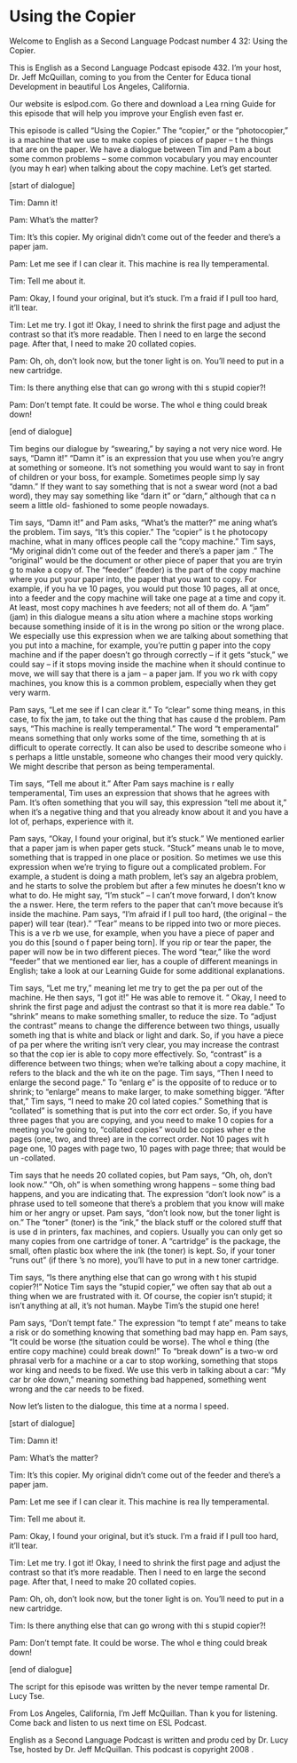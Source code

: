 # Using the Copier

Welcome to English as a Second Language Podcast number 4 32: Using the Copier.

This is English as a Second Language Podcast episode 432.  I’m your host, Dr. Jeff McQuillan, coming to you from the Center for Educa tional Development in beautiful Los Angeles, California.

Our website is eslpod.com.  Go there and download a Lea rning Guide for this episode that will help you improve your English even fast er.

This episode is called “Using the Copier.”  The “copier,”  or the “photocopier,” is a machine that we use to make copies of pieces of paper – t he things that are on the paper.  We have a dialogue between Tim and Pam a bout some common problems – some common vocabulary you may encounter (you may h ear) when talking about the copy machine.  Let’s get started.

[start of dialogue]

Tim:  Damn it!

Pam:  What’s the matter?

Tim:  It’s this copier.  My original didn’t come out of the feeder and there’s a paper jam.

Pam:  Let me see if I can clear it.  This machine is rea lly temperamental.

Tim:  Tell me about it.

Pam:  Okay, I found your original, but it’s stuck.  I’m a fraid if I pull too hard, it’ll tear.

Tim:  Let me try.  I got it!  Okay, I need to shrink the first page and adjust the contrast so that it’s more readable.  Then I need to en large the second page. After that, I need to make 20 collated copies.

Pam:  Oh, oh, don’t look now, but the toner light is on.  You’ll need to put in a new cartridge.

 Tim:  Is there anything else that can go wrong with thi s stupid copier?!

Pam:  Don’t tempt fate.  It could be worse.  The whol e thing could break down!

[end of dialogue]

Tim begins our dialogue by “swearing,” by saying a not very nice word.  He says, “Damn it!”  “Damn it” is an expression that you use when you’re angry at something or someone.  It’s not something you would want  to say in front of children or your boss, for example.  Sometimes people simp ly say “damn.”  If they want to say something that is not a swear word (not a bad word), they may say something like “darn it” or “darn,” although that ca n seem a little old- fashioned to some people nowadays.

Tim says, “Damn it!” and Pam asks, “What’s the matter?” me aning what’s the problem.  Tim says, “It’s this copier.”  The “copier” is t he photocopy machine, what in many offices people call the “copy machine.”  Tim  says, “My original didn’t come out of the feeder and there’s a paper jam .”  The “original” would be the document or other piece of paper that you are tryin g to make a copy of.  The “feeder” (feeder) is the part of the copy machine where  you put your paper into, the paper that you want to copy.  For example, if you ha ve 10 pages, you would put those 10 pages, all at once, into a feeder and the  copy machine will take one page at a time and copy it.  At least, most copy machines h ave feeders; not all of them do.  A “jam” (jam) in this dialogue means a situ ation where a machine stops working because something inside of it is in the wrong po sition or the wrong place.  We especially use this expression when we are talking  about something that you put into a machine, for example, you’re puttin g paper into the copy machine and if the paper doesn’t go through correctly – if it gets “stuck,” we could say – if it stops moving inside the machine when it should continue to move, we will say that there is a jam – a paper jam.  If you wo rk with copy machines, you know this is a common problem, especially when they get very  warm.

Pam says, “Let me see if I can clear it.”  To “clear” some thing means, in this case, to fix the jam, to take out the thing that has cause d the problem.  Pam says, “This machine is really temperamental.”  The word “t emperamental” means something that only works some of the time, something th at is difficult to operate correctly.  It can also be used to describe someone who i s perhaps a little unstable, someone who changes their mood very quickly.  We might describe that person as being temperamental.

 Tim says, “Tell me about it.”  After Pam says machine is r eally temperamental, Tim uses an expression that shows that he agrees with Pam.  It’s often something that you will say, this expression “tell me about  it,” when it’s a negative thing and that you already know about it and you have a  lot of, perhaps, experience with it.

Pam says, “Okay, I found your original, but it’s stuck.”  We  mentioned earlier that a paper jam is when paper gets stuck.  “Stuck” means unab le to move, something that is trapped in one place or position.  So metimes we use this expression when we’re trying to figure out a complicated  problem.  For example, a student is doing a math problem, let’s say an algebra  problem, and he starts to solve the problem but after a few minutes he doesn’t kno w what to do.  He might say, “I’m stuck” – I can’t move forward, I don’t know the a nswer.  Here, the term refers to the paper that can’t move because it’s inside  the machine.  Pam says, “I’m afraid if I pull too hard, (the original – the  paper) will tear (tear).”  “Tear” means to be ripped into two or more pieces.  This is a ve rb we use, for example, when you have a piece of paper and you do this [sound o f paper being torn].  If you rip or tear the paper, the paper will now be in two different pieces.  The word “tear,” like the word “feeder” that we mentioned ear lier, has a couple of different meanings in English; take a look at our Learning Guide for some additional explanations.

Tim says, “Let me try,” meaning let me try to get the pa per out of the machine. He then says, “I got it!”  He was able to remove it.  “ Okay, I need to shrink the first page and adjust the contrast so that it is more rea dable.”  To “shrink” means to make something smaller, to reduce the size.  To “adjust  the contrast” means to change the difference between two things, usually someth ing that is white and black or light and dark.  So, if you have a piece of pa per where the writing isn’t very clear, you may increase the contrast so that the cop ier is able to copy more effectively.  So, “contrast” is a difference between two  things; when we’re talking about a copy machine, it refers to the black and the wh ite on the page.  Tim says, “Then I need to enlarge the second page.”  To “enlarg e” is the opposite of to reduce or to shrink; to “enlarge” means to make larger,  to make something bigger.  “After that,” Tim says, “I need to make 20 col lated copies.”  Something that is “collated” is something that is put into the corr ect order.  So, if you have three pages that you are copying, and you need to make 1 0 copies for a meeting you’re going to, “collated copies” would be copies wher e the pages (one, two, and three) are in the correct order.  Not 10 pages wit h page one, 10 pages with page two, 10 pages with page three; that would be un -collated.

 Tim says that he needs 20 collated copies, but Pam says, “Oh,  oh, don’t look now.”  “Oh, oh” is when something wrong happens – some thing bad happens, and you are indicating that.  The expression “don’t look now” is a phrase used to tell someone that there’s a problem that you know will  make him or her angry or upset.  Pam says, “don’t look now, but the toner light is on.”  The “toner” (toner) is the “ink,” the black stuff or the colored stuff that is use d in printers, fax machines, and copiers.  Usually you can only get so many copies from one  cartridge of toner.  A “cartridge” is the package, the small, often plastic box where the ink (the toner) is kept.  So, if your toner “runs out” (if there ’s no more), you’ll have to put in a new toner cartridge.

Tim says, “Is there anything else that can go wrong with t his stupid copier?!” Notice Tim says the “stupid copier,” we often say that ab out a thing when we are frustrated with it.  Of course, the copier isn’t stupid; it isn’t anything at all, it’s not human.  Maybe Tim’s the stupid one here!

Pam says, “Don’t tempt fate.”  The expression “to tempt f ate” means to take a risk or do something knowing that something bad may happ en.  Pam says, “It could be worse (the situation could be worse).  The whol e thing (the entire copy machine) could break down!”  To “break down” is a two-w ord phrasal verb for a machine or a car to stop working, something that stops wor king and needs to be fixed.  We use this verb in talking about a car: “My car br oke down,” meaning something bad happened, something went wrong and the car needs to be fixed.

Now let’s listen to the dialogue, this time at a norma l speed.

[start of dialogue]

Tim:  Damn it!

Pam:  What’s the matter?

Tim:  It’s this copier.  My original didn’t come out of the feeder and there’s a paper jam.

Pam:  Let me see if I can clear it.  This machine is rea lly temperamental.

Tim:  Tell me about it.

Pam:  Okay, I found your original, but it’s stuck.  I’m a fraid if I pull too hard, it’ll tear.

 Tim:  Let me try.  I got it!  Okay, I need to shrink the first page and adjust the contrast so that it’s more readable.  Then I need to en large the second page. After that, I need to make 20 collated copies.

Pam:  Oh, oh, don’t look now, but the toner light is on.  You’ll need to put in a new cartridge.

Tim:  Is there anything else that can go wrong with thi s stupid copier?!

Pam:  Don’t tempt fate.  It could be worse.  The whol e thing could break down!

[end of dialogue]

The script for this episode was written by the never tempe ramental Dr. Lucy Tse.

From Los Angeles, California, I’m Jeff McQuillan.  Than k you for listening.  Come back and listen to us next time on ESL Podcast.

English as a Second Language Podcast is written and produ ced by Dr. Lucy Tse, hosted by Dr. Jeff McQuillan.  This podcast is copyright 2008 .

